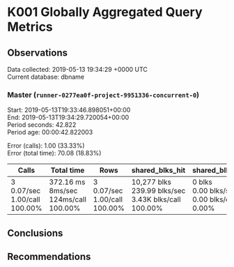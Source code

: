 # K001 Globally Aggregated Query Metrics

## Observations ##
Data collected: 2019-05-13 19:34:29 +0000 UTC  
Current database: dbname  



### Master (`runner-0277ea0f-project-9951336-concurrent-0`) ###
Start: 2019-05-13T19:33:46.898051+00:00  
End: 2019-05-13T19:34:29.720054+00:00  
Period seconds: 42.822  
Period age: 00:00:42.822003  

Error (calls): 1.00 (33.33%)  
Error (total time): 70.08 (18.83%)

| Calls | Total&nbsp;time | Rows | shared_blks_hit | shared_blks_read | shared_blks_dirtied | shared_blks_written | blk_read_time | blk_write_time | kcache_reads | kcache_writes | kcache_user_time_ms | kcache_system_time |
|-------|------------|------|-----------------|------------------|---------------------|---------------------|---------------|----------------|--------------|---------------|---------------------|--------------------|
|3<br/>0.07/sec<br/>1.00/call<br/>100.00% |372.16&nbsp;ms<br/>8ms/sec<br/>124ms/call<br/>100.00% |3<br/>0.07/sec<br/>1.00/call<br/>100.00% |10,277&nbsp;blks<br/>239.99&nbsp;blks/sec<br/>3.43K&nbsp;blks/call<br/>100.00% |0&nbsp;blks<br/>0.00&nbsp;blks/sec<br/>0.00&nbsp;blks/call<br/>0.00% |0&nbsp;blks<br/>0.00&nbsp;blks/sec<br/>0.00&nbsp;blks/call<br/>0.00% |0&nbsp;blks<br/>0.00&nbsp;blks/sec<br/>0.00&nbsp;blks/call<br/>0.00% |0.00&nbsp;ms<br/>0ms/sec<br/>0ms/call<br/>0.00% |0.00&nbsp;ms<br/>0ms/sec<br/>0ms/call<br/>0.00% |0.00&nbsp;bytes<br/>0.00&nbsp;bytes/sec<br/>0.00&nbsp;bytes/call<br/>0.00% |0.00&nbsp;bytes<br/>0.00&nbsp;bytes/sec<br/>0.00&nbsp;bytes/call<br/>0.00% |0.00&nbsp;ms<br/>0ms/sec<br/>0ms/call<br/>0.00% |0.00&nbsp;ms<br/>0ms/sec<br/>0ms/call<br/>0.00%|





## Conclusions ##


## Recommendations ##

